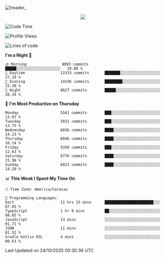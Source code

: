 ![header_](https://github.com/user-attachments/assets/4010d822-ccdc-4198-b608-18c773338d18)


<p align="center">
  <a href="http://www.github.com/thevacs">
    <img src="https://github-readme-streak-stats.herokuapp.com/?user=thevacs&stroke=ffffff&background=1c1917&ring=0891b2&fire=0891b2&currStreakNum=ffffff&currStreakLabel=0891b2&sideNums=ffffff&sideLabels=ffffff&dates=ffffff&hide_border=true" />
  </a>
</p>

<!--START_SECTION:waka-->
![Code Time](http://img.shields.io/badge/Code%20Time-3%2C702%20hrs%2052%20mins-blue)

![Profile Views](http://img.shields.io/badge/Profile%20Views-1-blue)

![Lines of code](https://img.shields.io/badge/From%20Hello%20World%20I%27ve%20Written-9.9%20million%20lines%20of%20code-blue)

**I'm a Night 🦉** 

```text
🌞 Morning                8093 commits        █████░░░░░░░░░░░░░░░░░░░░   19.08 % 
🌆 Daytime                11533 commits       ███████░░░░░░░░░░░░░░░░░░   27.19 % 
🌃 Evening                14156 commits       ████████░░░░░░░░░░░░░░░░░   33.38 % 
🌙 Night                  8627 commits        █████░░░░░░░░░░░░░░░░░░░░   20.34 % 
```
📅 **I'm Most Productive on Thursday** 

```text
Monday                   5541 commits        ███░░░░░░░░░░░░░░░░░░░░░░   13.07 % 
Tuesday                  5831 commits        ███░░░░░░░░░░░░░░░░░░░░░░   13.75 % 
Wednesday                6036 commits        ████░░░░░░░░░░░░░░░░░░░░░   14.23 % 
Thursday                 6846 commits        ████░░░░░░░░░░░░░░░░░░░░░   16.14 % 
Friday                   5358 commits        ███░░░░░░░░░░░░░░░░░░░░░░   12.63 % 
Saturday                 6776 commits        ████░░░░░░░░░░░░░░░░░░░░░   15.98 % 
Sunday                   6021 commits        ████░░░░░░░░░░░░░░░░░░░░░   14.20 % 
```


📊 **This Week I Spent My Time On** 

```text
🕑︎ Time Zone: America/Caracas

💬 Programming Languages: 
Dart                     11 hrs 25 mins      ██████████████████████░░░   87.05 % 
TypeScript               1 hr 8 mins         ██░░░░░░░░░░░░░░░░░░░░░░░   08.65 % 
JavaScript               13 mins             ░░░░░░░░░░░░░░░░░░░░░░░░░   01.71 % 
JSON                     11 mins             ░░░░░░░░░░░░░░░░░░░░░░░░░   01.52 % 
Gradle Kotlin DSL        4 mins              ░░░░░░░░░░░░░░░░░░░░░░░░░   00.63 % 
```


 Last Updated on 24/10/2025 00:30:36 UTC
<!--END_SECTION:waka-->
